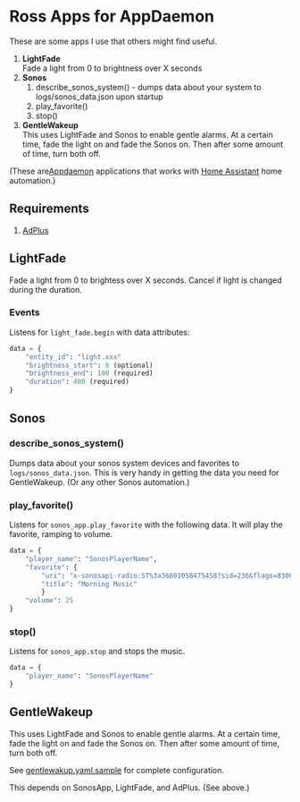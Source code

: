 # Ross Apps for AppDaemon
These are some apps I use that others might find useful.

1. **LightFade**  
   Fade a light from 0 to brightness over X seconds
2. **Sonos**
    1. describe_sonos_system() - dumps data about your system to logs/sonos_data.json upon startup
    2. play_favorite()
    3. stop()
3. **GentleWakeup**  
   This uses LightFade and Sonos to enable gentle alarms. At a certain time, fade the light on and fade the Sonos on. Then after some amount of time, turn both off. 

(These are[Appdaemon](https://appdaemon.readthedocs.io/en/latest/) applications that works with [Home Assistant](https://www.home-assistant.io/) home automation.)

## Requirements
1. [AdPlus](https://github.com/rr326/adplus)

## LightFade
Fade a light from 0 to brightess over X seconds.
Cancel if light is changed during the duration.

### Events
Listens for `light_fade.begin` with data attributes:

```python
data = {
    "entity_id": "light.xxx" 
    "brightness_start": 0 (optional)
    "brightness_end": 100 (required)
    "duration": 480 (required)
}
```

## Sonos
### describe_sonos_system()
Dumps data about your sonos system devices and favorites to `logs/sonos_data.json`. This 
is very handy in getting the data you need for GentleWakeup. (Or any other Sonos automation.)

### play_favorite()
Listens for `sonos_app.play_favorite` with the following data. It will play the favorite, ramping to volume.
```python
data = {
    "player_name": "SonosPlayerName",
    "favorite": {
        "uri": "x-sonosapi-radio:ST%3a36601058475458?sid=236&flags=8300&sn=6"
        "title": "Morning Music"
        }
    "volume": 25
}
```

### stop()
Listens for `sonos_app.stop` and stops the music.
```python
data = {
    "player_name": "SonosPlayerName"
}
```

## GentleWakeup
This uses LightFade and Sonos to enable gentle alarms. At a certain time, fade the light on and fade the Sonos on. Then after some amount of time, turn both off. 

See [gentlewakup.yaml.sample](./gentlewakeup.yaml.sample) for complete configuration.

This depends on SonosApp, LightFade, and AdPlus. (See above.)

